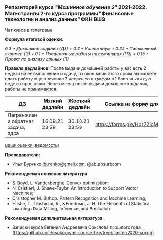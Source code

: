 ### Репозиторий курса *"Машинное обучение 2"* 2021-2022.  Магистранты 2-го курса программы "Финансовые технологии и анализ данных" ФКН ВШЭ

[Чат курса в телеграме](https://t.me/joinchat/WVXoLD9Td8lkYTky)

**Формула итоговой оценки:**  
<!-- *0.7 * Домашние задания + 0.1 * Тесты +  0.2 * Экзамен (Модуль 3)* -->
*0.3 * Домашние задания (ДЗ) + 0.2 * Коллоквиум + 0.25 * Письменный экзамен (Э) + 0.1 * Проверочные работы на семинарах (ПЗ) + 0.15 * Проект по анализу данных (П)*

**Правила дедлайнов:** 
После выдачи домашней работы у вас есть 2 недели на ее выполнение и сдачу, по окончании этого срока вы можете сдать работу еще в течение 2 недель со штрафом в 1 балл за каждую неделю просрочки. Через месяц после выдачи домашнего задания, работы не принимаются.


| ДЗ  | Мягкий дедлайн | Жесткий дедлайн | Ссылка на форму для сдачи
| ------------- | ------------- | ----------- | ---------------- | 
| Лагранжиан и обратная задача, ядра    |  16.09.21 23:59  | 30.10.21 23:59  | https://forms.gle/Hdr72icMcDXHFLYr9 |


[Ваши оценки (ведомость)](https://docs.google.com/spreadsheets/d/1ouXQTRwwbQfOU0MZ_HtUeIs42QcZivnG60GC6CXSLtw/edit?usp=sharing)

**Преподаватели:**
- Илья Буренко iburenko@gmail.com, @ab_absurboom

**Рекомендуемая основная литература** 
- S. Boyd, L. Vandenberghe. Convex optimization;
- N. Cristiani, J. Shawe-Taylor. An introduction to Support Vector Machines;
- Christopher M. Bishop. Pattern Recognition and Machine Learning;
- Hastie, T., Tibshirani, R., & Friedman, J. H. The Elements of Statistical Learning : Data Mining, Inference, and Prediction

**Рекомендуемая дополнительная литература**
- Записки курса Евгения Андреевича Соколова прошлого года (https://github.com/esokolov/ml-course-hse/tree/master/2020-spring)

